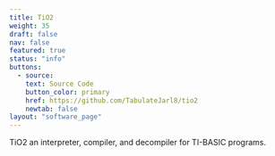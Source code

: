 ```yaml
---
title: TiO2
weight: 35
draft: false
nav: false
featured: true
status: "info"
buttons:
  - source:
    text: Source Code
    button_color: primary
    href: https://github.com/TabulateJarl8/tio2
    newtab: false
layout: "software_page"
---
```


TiO2 an interpreter, compiler, and decompiler for TI-BASIC programs. 